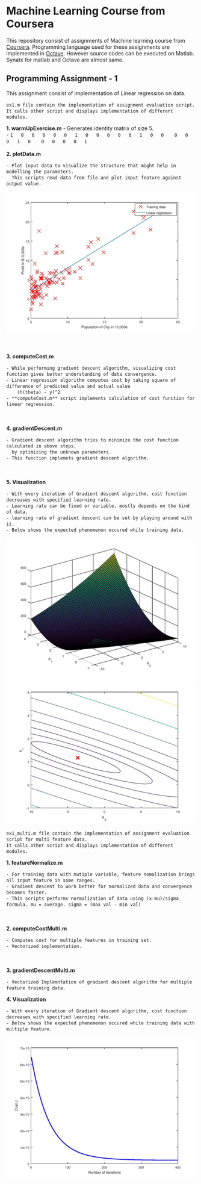 # Machine Learning Course from Coursera
This repository consist of assignments of Machine learning course from [Coursera](https://www.coursera.org/learn/machine-learning/). Programming language used for these assignments are implemented in [Octave](https://www.gnu.org/software/octave/). However source codes can be executed on Matlab. Synatx for matlab and Octave are almost same.

## Programming Assignment - 1
This assignment consist of implementation of Linear regression on data. 


```Source code
ex1.m file contain the implementation of assignment evaluation script. 
It calls other script and displays implementation of different modules.
```

**1. warmUpExercise.m**
	- Generates identity matrix of size 5. <br/>
	- 	```	1   0   0   0   0  
			0   1   0   0   0  
			0   0   1   0   0   
			0   0   0   1   0   
			0   0   0   0   1   
		```
<br/><br/>
**2. plotData.m**
	
	- Plot input data to visualize the structure that might help in modelling the parameters.
	  This scripts read data from file and plot input feature against output value.

![Input Data](machine-learning-ex1/img/inputData.jpg)

<br/><br/>
**3. computeCost.m**
	
	- While performing gradient descent algorithm, visualizing cost function gives better understanding of data convergence.
	- Linear regression algorithm computes cost by taking square of difference of predicted value and actual value
		(h(theta) - y)^2
	- **computeCost.m** script implements calculation of cost function for linear regression.

<br/><br/>
**4. gradientDescent.m**
	
	- Gradient descent algorithm tries to minimize the cost function calculated in above steps,
	  by optimizing the unknown parameters.
	- This function implemets gradient descent algorithm.

<br/><br/>
**5. Visualization**
	
	- With every iteration of Gradient descent algorithm, cost function decreases with specified learning rate.
	- Learning rate can be fixed or variable, mostly depends on the kind of data.
	- learning rate of gradient descent can be set by playing around with it.
	- Below shows the expected phenomenon occured while training data.
![Input Data](machine-learning-ex1/img/surfPlot.jpg)
![Input Data](machine-learning-ex1/img/contourPlot.jpg)

```Source code
ex1_multi.m file contain the implementation of assignment evaluation script for multi feature data.
It calls other script and displays implementation of different modules.
```
**1. featureNormalize.m**
	
	- For training data with mutiple variable, feature nomalization brings all input feature in some ranges.
	- Gradient descent to work better for normalized data and convergence becomes faster.
	- This scripts performs normalization of data using (x-mu)/sigma formula. mu = average, sigma = (max val - min val)

<br/><br/>
**2. computeCostMulti.m**
	
	- Computes cost for multiple features in training set.
	- Vectorized implementation.

<br/><br/>
**3. gradientDescentMulti.m**
	
	- Vectorized Implemntation of gradient descent algorithm for multiple feature training data.

**4. Visualization**
	
	- With every iteration of Gradient descent algorithm, cost function decreases with specified learning rate.
	- Below shows the expected phenomenon occured while training data with multiple feature.
![Input Data](machine-learning-ex1/img/gradDestMulti.jpg)





